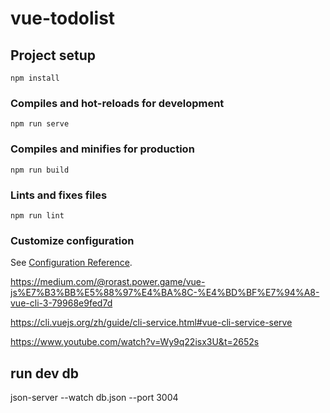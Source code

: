 # vue-todolist

## Project setup

```
npm install
```

### Compiles and hot-reloads for development

```
npm run serve
```

### Compiles and minifies for production

```
npm run build
```

### Lints and fixes files

```
npm run lint
```

### Customize configuration

See [Configuration Reference](https://cli.vuejs.org/config/).

https://medium.com/@rorast.power.game/vue-js%E7%B3%BB%E5%88%97%E4%BA%8C-%E4%BD%BF%E7%94%A8-vue-cli-3-79968e9fed7d

https://cli.vuejs.org/zh/guide/cli-service.html#vue-cli-service-serve

https://www.youtube.com/watch?v=Wy9q22isx3U&t=2652s

## run dev db

json-server --watch db.json --port 3004

##
